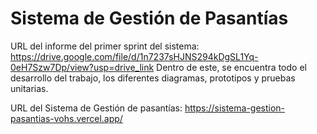 # Sistema de Gestión de Pasantías 
URL del informe del primer sprint del sistema: https://drive.google.com/file/d/1n7237sHJNS294kDgSL1Yq-0eH7Szw7Dp/view?usp=drive_link
Dentro de este, se encuentra todo el desarrollo del trabajo, los diferentes diagramas, prototipos y pruebas unitarias.

URL del Sistema de Gestión de pasantías: https://sistema-gestion-pasantias-vohs.vercel.app/


